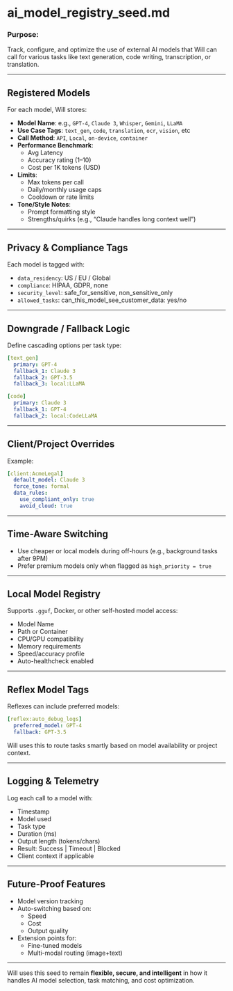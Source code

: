 # ai_model_registry_seed.md

### Purpose:
Track, configure, and optimize the use of external AI models that Will can call for various tasks like text generation, code writing, transcription, or translation.

---

## Registered Models

For each model, Will stores:

- **Model Name**: e.g., `GPT-4`, `Claude 3`, `Whisper`, `Gemini`, `LLaMA`
- **Use Case Tags**: `text_gen`, `code`, `translation`, `ocr`, `vision`, etc
- **Call Method**: `API`, `Local`, `on-device`, `container`
- **Performance Benchmark**:
  - Avg Latency
  - Accuracy rating (1–10)
  - Cost per 1K tokens (USD)
- **Limits**:
  - Max tokens per call
  - Daily/monthly usage caps
  - Cooldown or rate limits
- **Tone/Style Notes**:
  - Prompt formatting style
  - Strengths/quirks (e.g., “Claude handles long context well”)

---

## Privacy & Compliance Tags

Each model is tagged with:

- `data_residency`: US / EU / Global
- `compliance`: HIPAA, GDPR, none
- `security_level`: safe_for_sensitive, non_sensitive_only
- `allowed_tasks`: can_this_model_see_customer_data: yes/no

---

## Downgrade / Fallback Logic

Define cascading options per task type:

```yaml
[text_gen]
  primary: GPT-4
  fallback_1: Claude 3
  fallback_2: GPT-3.5
  fallback_3: local:LLaMA

[code]
  primary: Claude 3
  fallback_1: GPT-4
  fallback_2: local:CodeLLaMA
```

---

## Client/Project Overrides

Example:

```yaml
[client:AcmeLegal]
  default_model: Claude 3
  force_tone: formal
  data_rules:
    use_compliant_only: true
    avoid_cloud: true
```

---

## Time-Aware Switching

- Use cheaper or local models during off-hours (e.g., background tasks after 9PM)
- Prefer premium models only when flagged as `high_priority = true`

---

## Local Model Registry

Supports `.gguf`, Docker, or other self-hosted model access:

- Model Name
- Path or Container
- CPU/GPU compatibility
- Memory requirements
- Speed/accuracy profile
- Auto-healthcheck enabled

---

## Reflex Model Tags

Reflexes can include preferred models:

```yaml
[reflex:auto_debug_logs]
  preferred_model: GPT-4
  fallback: GPT-3.5
```

Will uses this to route tasks smartly based on model availability or project context.

---

## Logging & Telemetry

Log each call to a model with:

- Timestamp
- Model used
- Task type
- Duration (ms)
- Output length (tokens/chars)
- Result: Success | Timeout | Blocked
- Client context if applicable

---

## Future-Proof Features

- Model version tracking
- Auto-switching based on:
  - Speed
  - Cost
  - Output quality
- Extension points for:
  - Fine-tuned models
  - Multi-modal routing (image+text)

---

Will uses this seed to remain **flexible, secure, and intelligent** in how it handles AI model selection, task matching, and cost optimization.

